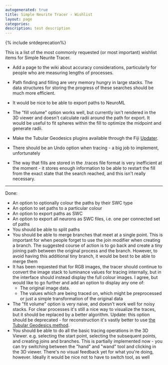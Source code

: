 ```yaml
---
autogenerated: true
title: Simple Neurite Tracer › Wishlist
layout: page
categories: 
description: test description
---
```


{% include sntdeprecation%}


This is a list of the most commonly requested (or most important) wishlist items for Simple Neurite Tracer.

-   Add a page to the wiki about accuracy considerations, particularly for people who are measuring lengths of processes.

<!-- -->

-   Path finding and filling are very memory hungry in large stacks. The data structures for storing the progress of these searches should be much more efficient.

<!-- -->

-   It would be nice to be able to export paths to NeuroML

<!-- -->

-   The "fill volume" option works well, but currently isn't rendered in the 3D viewer and doesn't calculate radii around the path for export. It would be useful to fit spheres within the fill to optimize the midpoint and generate radii.

<!-- -->

-   Make the Tubular Geodesics plugins available through the Fiji [Updater](Updater).

<!-- -->

-   There should be an Undo option when tracing - a big job to implement, unfortunately

<!-- -->

-   The way that fills are stored in the .traces file format is very inefficient at the moment - it stores enough information to be able to restart the fill from the exact state that the search reached, and this isn't really necessary.

------------------------------------------------------------------------

Done:

-   An option to optionally colour the paths by their SWC type
-   An option to set paths to a particular colour
-   An option to export paths as SWC
-   An option to export all neurons as SWC files, i.e. one per connected set of paths
-   You should be able to split paths
-   You should be able to merge branches that meet at a single point. This is important for when people forget to use the join modifier when creating a branch. The suggested course of action is to go back and create a tiny joining path between the original process and the branch. However, to avoid having this additional tiny branch, it would be best to be able to merge them
-   It has been requested that for RGB images, the tracer should continue to convert the image stack to luminance values for tracing internally, but in the interface should instead display the full colour images. I agree, but would like to go further and add an option to display any one of:
    -   The original image data.
    -   The values which are being traced on, which might be preprocessed or just a simple transformation of the original data
-   The "fit volume" option is very naive, and doesn't work well for noisy stacks. For clear processes it's still a nice way to visualize the traces, but it should be replaced by a better algorithm. Update: this option should be deprecated - for reconstruction it's vastly better to use [the Tubular Geodesics method](Simple_Neurite_Tracer__Tubular_Geodesics).
-   You should be able to do all the basic tracing operations in the 3D Viewer. e.g. selecting the start point, selecting the subsequent points, and creating joins and branches. This is partially implemented now - you can try switching between the "hand" and "wand" tool and clicking in the 3D viewer. There's no visual feedback yet for what you're doing, however. Ideally it would be nice not to have to switch tool, as well
